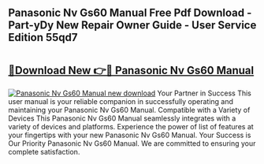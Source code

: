 ## Panasonic Nv Gs60 Manual Free Pdf Download - Part-yDy New Repair Owner Guide - User Service Edition 55qd7

# <h2><a href="http://cf13870.oget.top/?id=Panasonic+Nv+Gs60+Manual">🔗Download New 👉🔴 Panasonic Nv Gs60 Manual</a></h2>

[![Panasonic Nv Gs60 Manual new download](https://i.imgur.com/5g1atiW.png)](http://cf13870.oget.top/?id=Panasonic+Nv+Gs60+Manual)
Your Partner in Success This user manual is your reliable companion in successfully operating and maintaining your Panasonic Nv Gs60 Manual. Compatible with a Variety of Devices This Panasonic Nv Gs60 Manual seamlessly integrates with a variety of devices and platforms. Experience the power of list of features at your fingertips with your new Panasonic Nv Gs60 Manual. Your Success is Our Priority Panasonic Nv Gs60 Manual. We are committed to ensuring your complete satisfaction.
